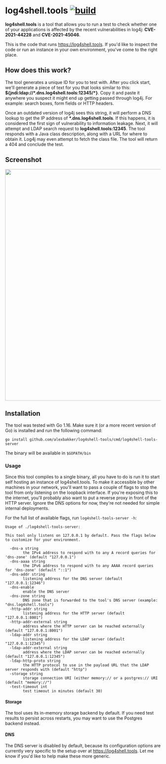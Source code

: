 # log4shell.tools [![build](https://github.com/alexbakker/log4shell-tools/actions/workflows/build.yml/badge.svg)](https://github.com/alexbakker/log4shell-tools/actions/workflows/build.yml)

__log4shell.tools__ is a tool that allows you to run a test to check whether one
of your applications is affected by the recent vulnerabilities in log4j:
__CVE-2021-44228__ and __CVE-2021-45046__.

This is the code that runs https://log4shell.tools. If you'd like to inspect the
code or run an instance in your own environment, you've come to the right
place.

## How does this work?

The tool generates a unique ID for you to test with. After you click start,
we'll generate a piece of text for you that looks similar to this:
__${jndi:ldap://\*.dns.log4shell.tools:12345/\*}__. Copy it and paste it anywhere
you suspect it might end up getting passed through log4j. For example: search
boxes, form fields or HTTP headers.

Once an outdated version of log4j sees this string, it will perform a DNS lookup
to get the IP address of __\*.dns.log4shell.tools__. If this happens, it is
considered the first sign of vulnerability to information leakage. Next, it will
attempt and LDAP search request to __log4shell.tools:12345__. The tool responds
with a Java class description, along with a URL for where to obtain it. Log4j
may even attempt to fetch the class file. The tool will return a 404 and
conclude the test.

## Screenshot

<img width="750" src="https://alexbakker.me/u/iq8qmxclfb.png"/>

## Installation

The tool was tested with Go 1.16. Make sure it (or a more recent version of Go) is
installed and run the following command:

```
go install github.com/alexbakker/log4shell-tools/cmd/log4shell-tools-server
```

The binary will be available in ``$GOPATH/bin``

### Usage

Since this tool compiles to a single binary, all you have to do is run it to
start self hosting an instance of log4shell.tools. To make it accessible by
other machines in your network, you'll want to pass a couple of flags to stop
the tool from only listening on the loopback interface. If you're exposing this
to the internet, you'll probably also want to put a reverse proxy in front of
the HTTP server. Ignore the DNS options for now, they're not needed for simple
internal deployments.

For the full list of available flags, run `log4shell-tools-server -h`:

```
Usage of ./log4shell-tools-server:

This tool only listens on 127.0.0.1 by default. Pass the flags below to customize for your environment.

  -dns-a string
    	the IPv4 address to respond with to any A record queries for 'dns-zone' (default "127.0.0.1")
  -dns-aaaa string
    	the IPv6 address to respond with to any AAAA record queries for 'dns-zone' (default "::1")
  -dns-addr string
    	listening address for the DNS server (default "127.0.0.1:12346")
  -dns-enable
    	enable the DNS server
  -dns-zone string
    	DNS zone that is forwarded to the tool's DNS server (example: "dns.log4shell.tools")
  -http-addr string
    	listening address for the HTTP server (default "127.0.0.1:8001")
  -http-addr-external string
    	address where the HTTP server can be reached externally (default "127.0.0.1:8001")
  -ldap-addr string
    	listening address for the LDAP server (default "127.0.0.1:12345")
  -ldap-addr-external string
    	address where the LDAP server can be reached externally (default "127.0.0.1:12345")
  -ldap-http-proto string
    	the HTTP protocol to use in the payload URL that the LDAP server responds with (default "http")
  -storage string
    	storage connection URI (either memory:// or a postgres:// URI (default "memory://")
  -test-timeout int
    	test timeout in minutes (default 30)
```

#### Storage

The tool uses its in-memory storage backend by default. If you need test
results to persist across restarts, you may want to use the Postgres backend instead.

#### DNS

The DNS server is disabled by default, because its configuration options are
currently very specific to the setup over at https://log4shell.tools. Let me
know if you'd like to help make these more generic.
